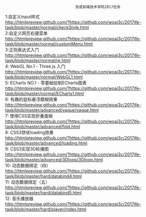                                     百度前端技术学院2017任务
                                        
1:自定义input样式<br>
http://htmlpreview.github.com/?https://github.com/woai3c/2017ife-task/blob/master/normal/checkStyle.html<br>
2:自定义网页右键菜单<br>
http://htmlpreview.github.com/?https://github.com/woai3c/2017ife-task/blob/master/normal/customMenu.html<br>
3:正则表达式入门<br>
http://htmlpreview.github.com/?https://github.com/woai3c/2017ife-task/blob/master/normal/re.html<br>
4: WebGL No.1 - Three.js 入门<br>
http://htmlpreview.github.com/?https://github.com/woai3c/2017ife-task/blob/master/normal/WebGL1.html<br>
5: ECharts NO.1 - 零基础绘制ECharts图表<br>
http://htmlpreview.github.com/?https://github.com/woai3c/2017ife-task/blob/master/normal/ECharts1.html<br>
6: 有趣的鼠标悬浮模糊效果<br>
http://htmlpreview.github.com/?https://github.com/woai3c/2017ife-task/blob/master/advanced/vague/vague.html<br>
7: 使用CSS实现折叠面板<br>
http://htmlpreview.github.com/?https://github.com/woai3c/2017ife-task/blob/master/advanced/fold.html<br>
8: CSS3饼状loading效果<br>
http://htmlpreview.github.com/?https://github.com/woai3c/2017ife-task/blob/master/advanced/loading.html<br>
9: CSS3实现3D轮播图<br>
http://htmlpreview.github.com/?https://github.com/woai3c/2017ife-task/blob/master/advanced/3Dloop/3Dloop.html<br>
10: 动态数据绑定（四）<br>
http://htmlpreview.github.com/?https://github.com/woai3c/2017ife-task/blob/master/hard/databind4.html<br>
11: 动态数据绑定（五）<br>
http://htmlpreview.github.com/?https://github.com/woai3c/2017ife-task/blob/master/hard/databind5.html<br>
12: 音乐播放器<br>
http://htmlpreview.github.com/?https://github.com/woai3c/2017ife-task/blob/master/hard/player/index.html<br>

